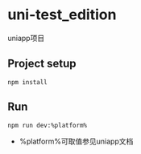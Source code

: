 # uni-test_edition
uniapp项目
## Project setup
```
npm install
```
## Run
```
npm run dev:%platform%
```
+ %platform%可取值参见uniapp文档

